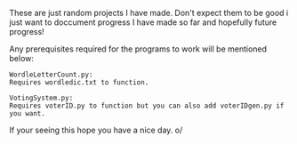 These are just random projects I have made. Don't expect them to be good i just want to doccument progress I have made so far and hopefully future progress!

Any prerequisites required for the programs to work will be mentioned below: 

    WordleLetterCount.py: 
    Requires wordledic.txt to function.

    VotingSystem.py:
    Requires voterID.py to function but you can also add voterIDgen.py if you want.


If your seeing this hope you have a nice day. o/
